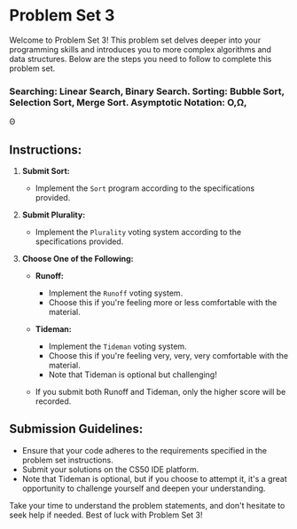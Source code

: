 # Problem Set 3

Welcome to Problem Set 3! This problem set delves deeper into your programming skills and introduces you to more complex algorithms and data structures. Below are the steps you need to follow to complete this problem set.

### Searching: Linear Search, Binary Search. Sorting: Bubble Sort, Selection Sort, Merge Sort. Asymptotic Notation: O,Ω, <math xmlns="http://www.w3.org/1998/Math/MathML">
  <mi mathvariant="normal">&#x398;</mi>
</math>

## Instructions:

1. **Submit Sort:**
   - Implement the `Sort` program according to the specifications provided.

2. **Submit Plurality:**
   - Implement the `Plurality` voting system according to the specifications provided.

3. **Choose One of the Following:**
   - **Runoff:**
     - Implement the `Runoff` voting system.
     - Choose this if you're feeling more or less comfortable with the material.

   - **Tideman:**
     - Implement the `Tideman` voting system.
     - Choose this if you're feeling very, very, very comfortable with the material.
     - Note that Tideman is optional but challenging!

   - If you submit both Runoff and Tideman, only the higher score will be recorded.

## Submission Guidelines:
- Ensure that your code adheres to the requirements specified in the problem set instructions.
- Submit your solutions on the CS50 IDE platform.
- Note that Tideman is optional, but if you choose to attempt it, it's a great opportunity to challenge yourself and deepen your understanding.

Take your time to understand the problem statements, and don't hesitate to seek help if needed. Best of luck with Problem Set 3!
